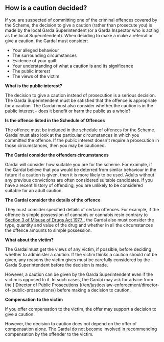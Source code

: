 ##  How is a caution decided?

If you are suspected of committing one of the criminal offences covered by the
Scheme, the decision to give a caution (rather than prosecute you) is made by
the local Garda Superintendent (or a Garda Inspector who is acting as the
local Superintendent). When deciding to make a make a referral or give a
caution, the Gardaí must consider:

  * Your alleged behaviour 
  * The surrounding circumstances 
  * Evidence of your guilt 
  * Your understanding of what a caution is and its significance 
  * The public interest 
  * The views of the victim 

**What is the public interest?**

The decision to give a caution instead of prosecution is a serious decision.
The Garda Superintendent must be satisfied that the offence is appropriate for
a caution. The Gardaí must also consider whether the caution is in the public
interest – does it benefit or harm the public as a whole?

**Is the offence listed in the Schedule of Offences**

The offence must be included in the schedule of offences for the Scheme.
Gardaí must also look at the particular circumstances in which you committed
the offence. If the public interest doesn't require a prosecution in those
circumstances, then you may be cautioned.

**The Gardaí consider the offenders circumstances**

Gardaí will consider how suitable you are for the scheme. For example, if the
Gardaí believe that you would be deterred from similar behaviour in the future
if a caution is given, then it is more likely to be used. Adults without any
previous convictions are often considered suitable candidates. If you have a
recent history of offending, you are unlikely to be considered suitable for an
adult caution.

**The Gardaí consider the details of the offence**

They must consider specified details of certain offences. For example, if the
offence is simple possession of cannabis or cannabis resin contrary to [
Section 3 of Misuse of Drugs Act 1977
](http://www.irishstatutebook.ie/eli/1977/act/12/section/3/enacted/en/html) ,
the Gardaí also must consider the type, quantity and value of the drug and
whether in all the circumstances the offence amounts to simple possession.

**What about the victim?**

The Gardaí must get the views of any victim, if possible, before deciding
whether to administer a caution. If the victim thinks a caution should not be
given, any reasons the victim gives must be carefully considered by the Garda
Superintendent before the decision is made.

However, a caution can be given by the Garda Superintendent even if the victim
is opposed to it. In such cases, the Gardaí may ask for advice from the [
Director of Public Prosecutions ](/en/justice/law-enforcement/director-of-
public-prosecutions/) before making a decision to caution.

**Compensation** **to the victim**

If you offer compensation to the victim, the offer may support a decision to
give a caution.

However, the decision to caution does not depend on the offer of compensation
alone. The Gardaí do not become involved in recommending compensation by the
offender to the victim.
